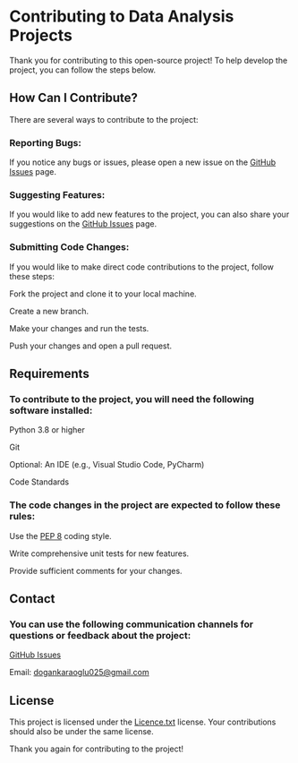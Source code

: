 # Contributing to Data Analysis Projects
Thank you for contributing to this open-source project! To help develop the project, you can follow the steps below.

## How Can I Contribute?
There are several ways to contribute to the project:

### Reporting Bugs: 
If you notice any bugs or issues, please open a new issue on the [GitHub Issues](https://github.com/Necodk/Data-Analysis-Projects/issues) page.

### Suggesting Features: 
If you would like to add new features to the project, you can also share your suggestions on the [GitHub Issues](https://github.com/Necodk/Data-Analysis-Projects/issues) page.

### Submitting Code Changes: 
If you would like to make direct code contributions to the project, follow these steps:

Fork the project and clone it to your local machine.

Create a new branch.

Make your changes and run the tests.

Push your changes and open a pull request.

## Requirements

### To contribute to the project, you will need the following software installed:

Python 3.8 or higher

Git

Optional: An IDE (e.g., Visual Studio Code, PyCharm)

Code Standards

### The code changes in the project are expected to follow these rules:

Use the [PEP 8](https://peps.python.org/pep-0008/) coding style.

Write comprehensive unit tests for new features.

Provide sufficient comments for your changes.


## Contact

### You can use the following communication channels for questions or feedback about the project:

[GitHub Issues](https://github.com/Necodk/Data-Analysis-Projects/issues)

Email: dogankaraoglu025@gmail.com

## License

This project is licensed under the [Licence.txt](https://github.com/Necodk/Data-Analysis-Projects/blob/main/Licence.txt) license. Your contributions should also be under the same license.


Thank you again for contributing to the project!
